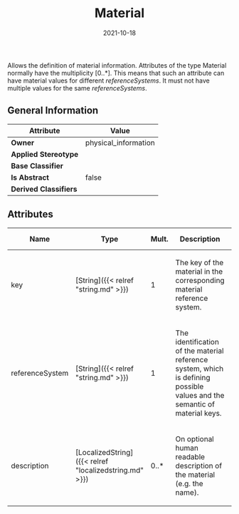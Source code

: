 ﻿---
title: Material
toc: false
type: specs
date: "2021-10-18"
draft: false
specification: VEC
version: 1.2.1
documentType: "Recommendation"
elementType: Class
classes:
  - Material
menu_name: vec-1.2.1
---
<p> Allows the definition of material information. Attributes of the type Material normally have the multiplicity [0..*]. This means that such an attribute can have material values for different <i>referenceSystems</i>. It must not have multiple values for the same <i>referenceSystems</i>.      </p>

## General Information

| Attribute               | Value |
|-------------------------|-------|
| **Owner**               | physical_information |
| **Applied Stereotype**  |   |
| **Base Classifier**     |   |
| **Is Abstract**         | false |
| **Derived Classifiers** |   |

## Attributes
|  Name  |  Type  |  Mult.  |  Description  |  Owning Classifier  |
|--------|--------|---------|---------------|--------------|
|key | [String]({{< relref "string.md" >}}) | 1 | <p>The key of the material in the corresponding material reference system. </p> | [Material]({{< relref "material.md" >}}) |
|referenceSystem | [String]({{< relref "string.md" >}}) | 1 | <p> The identification of the material reference system, which is defining possible values and the semantic of material keys.      </p> | [Material]({{< relref "material.md" >}}) |
|description | [LocalizedString]({{< relref "localizedstring.md" >}}) | 0..* | <p>On optional human readable description of the material (e.g. the name).  </p> | [Material]({{< relref "material.md" >}}) |

